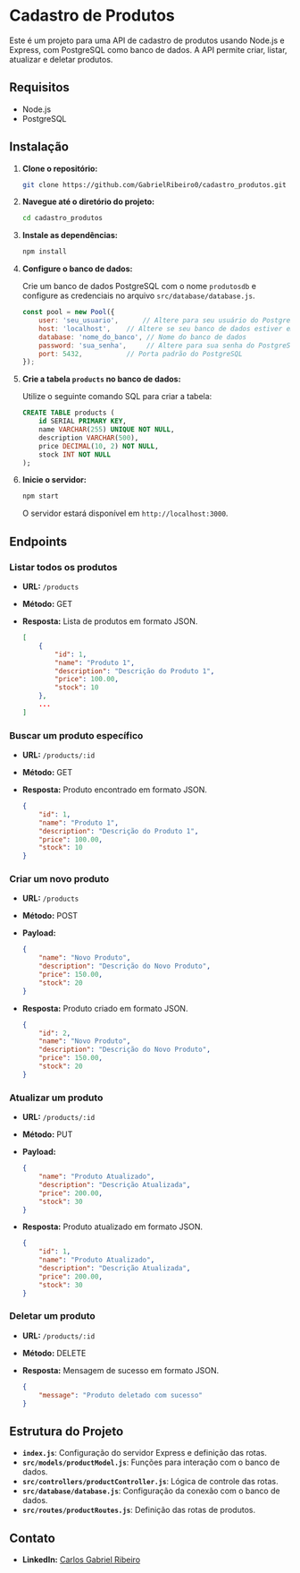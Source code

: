 # Cadastro de Produtos

Este é um projeto para uma API de cadastro de produtos usando Node.js e Express, com PostgreSQL como banco de dados. A API permite criar, listar, atualizar e deletar produtos.

## Requisitos

- Node.js
- PostgreSQL

## Instalação

1. **Clone o repositório:**

    ```bash
    git clone https://github.com/GabrielRibeiro0/cadastro_produtos.git
    ```

2. **Navegue até o diretório do projeto:**

    ```bash
    cd cadastro_produtos
    ```

3. **Instale as dependências:**

    ```bash
    npm install
    ```

4. **Configure o banco de dados:**

    Crie um banco de dados PostgreSQL com o nome `produtosdb` e configure as credenciais no arquivo `src/database/database.js`.

    ```javascript
    const pool = new Pool({
        user: 'seu_usuario',      // Altere para seu usuário do PostgreSQL
        host: 'localhost',    // Altere se seu banco de dados estiver em outro host
        database: 'nome_do_banco', // Nome do banco de dados
        password: 'sua_senha',     // Altere para sua senha do PostgreSQL
        port: 5432,           // Porta padrão do PostgreSQL
    });
    ```

5. **Crie a tabela `products` no banco de dados:**

    Utilize o seguinte comando SQL para criar a tabela:

    ```sql
    CREATE TABLE products (
        id SERIAL PRIMARY KEY,
        name VARCHAR(255) UNIQUE NOT NULL,
        description VARCHAR(500),
        price DECIMAL(10, 2) NOT NULL,
        stock INT NOT NULL
    );
    ```

6. **Inicie o servidor:**

    ```bash
    npm start
    ```

    O servidor estará disponível em `http://localhost:3000`.

## Endpoints

### Listar todos os produtos

- **URL:** `/products`
- **Método:** GET
- **Resposta:** Lista de produtos em formato JSON.

    ```json
    [
        {
            "id": 1,
            "name": "Produto 1",
            "description": "Descrição do Produto 1",
            "price": 100.00,
            "stock": 10
        },
        ...
    ]
    ```

### Buscar um produto específico

- **URL:** `/products/:id`
- **Método:** GET
- **Resposta:** Produto encontrado em formato JSON.

    ```json
    {
        "id": 1,
        "name": "Produto 1",
        "description": "Descrição do Produto 1",
        "price": 100.00,
        "stock": 10
    }
    ```

### Criar um novo produto

- **URL:** `/products`
- **Método:** POST
- **Payload:**

    ```json
    {
        "name": "Novo Produto",
        "description": "Descrição do Novo Produto",
        "price": 150.00,
        "stock": 20
    }
    ```

- **Resposta:** Produto criado em formato JSON.

    ```json
    {
        "id": 2,
        "name": "Novo Produto",
        "description": "Descrição do Novo Produto",
        "price": 150.00,
        "stock": 20
    }
    ```

### Atualizar um produto

- **URL:** `/products/:id`
- **Método:** PUT
- **Payload:**

    ```json
    {
        "name": "Produto Atualizado",
        "description": "Descrição Atualizada",
        "price": 200.00,
        "stock": 30
    }
    ```

- **Resposta:** Produto atualizado em formato JSON.

    ```json
    {
        "id": 1,
        "name": "Produto Atualizado",
        "description": "Descrição Atualizada",
        "price": 200.00,
        "stock": 30
    }
    ```

### Deletar um produto

- **URL:** `/products/:id`
- **Método:** DELETE
- **Resposta:** Mensagem de sucesso em formato JSON.

    ```json
    {
        "message": "Produto deletado com sucesso"
    }
    ```

## Estrutura do Projeto

- **`index.js`**: Configuração do servidor Express e definição das rotas.
- **`src/models/productModel.js`**: Funções para interação com o banco de dados.
- **`src/controllers/productController.js`**: Lógica de controle das rotas.
- **`src/database/database.js`**: Configuração da conexão com o banco de dados.
- **`src/routes/productRoutes.js`**: Definição das rotas de produtos.

## Contato

- **LinkedIn:** [Carlos Gabriel Ribeiro](https://www.linkedin.com/in/carlos-gabriel-ribeiro0)
